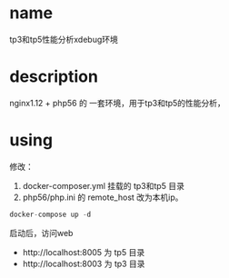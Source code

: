 # name
tp3和tp5性能分析xdebug环境

# description
nginx1.12 + php56 的 一套环境，用于tp3和tp5的性能分析，


# using
修改：
1. docker-composer.yml 挂载的 tp3和tp5 目录
2. php56/php.ini 的 remote_host 改为本机ip。



```c
docker-compose up -d
```

启动后，访问web
 * http://localhost:8005 为 tp5 目录
 * http://localhost:8003 为 tp3 目录